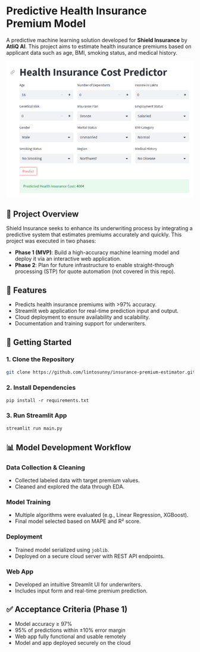 # Predictive Health Insurance Premium Model

A predictive machine learning solution developed for **Shield Insurance** by **AtliQ AI**. This project aims to estimate health insurance premiums based on applicant data such as age, BMI, smoking status, and medical history.

![Insurance Predictor](insurance_predictor.png)


## 📌 Project Overview

Shield Insurance seeks to enhance its underwriting process by integrating a predictive system that estimates premiums accurately and quickly. This project was executed in two phases:

- **Phase 1 (MVP)**: Build a high-accuracy machine learning model and deploy it via an interactive web application.
- **Phase 2**: Plan for future infrastructure to enable straight-through processing (STP) for quote automation (not covered in this repo).



## 🧠 Features

- Predicts health insurance premiums with >97% accuracy.
- Streamlit web application for real-time prediction input and output.
- Cloud deployment to ensure availability and scalability.
- Documentation and training support for underwriters.



## 🚀 Getting Started

### 1. Clone the Repository

```bash
git clone https://github.com/lintosunny/insurance-premium-estimator.git
```

### 2. Install Dependencies
```
pip install -r requirements.txt
```

### 3. Run Streamlit App
```
streamlit run main.py
```



## 📊 Model Development Workflow

### Data Collection & Cleaning
- Collected labeled data with target premium values.
- Cleaned and explored the data through EDA.

### Model Training
- Multiple algorithms were evaluated (e.g., Linear Regression, XGBoost).
- Final model selected based on MAPE and R² score.

### Deployment
- Trained model serialized using `joblib`.
- Deployed on a secure cloud server with REST API endpoints.

### Web App
- Developed an intuitive Streamlit UI for underwriters.
- Includes input form and real-time premium prediction.



## ✅ Acceptance Criteria (Phase 1)

- Model accuracy ≥ 97%
- 95% of predictions within ±10% error margin
- Web app fully functional and usable remotely
- Model and app deployed securely on the cloud